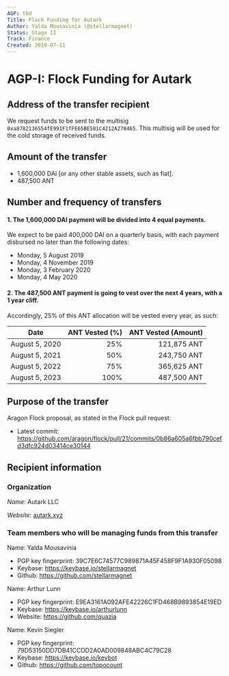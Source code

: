 ```yaml
---
AGP: tbd
Title: Flock Funding for Autark
Author: Yalda Mousavinia (@stellarmagnet)
Status: Stage II
Track: Finance
Created: 2019-07-11
---
```


# AGP-I: Flock Funding for Autark

## Address of the transfer recipient

We request funds to be sent to the multisig `0xa8782136554fE991F1fFE65BE581C4212A270465`. This multisig will be used for the cold storage of received funds.

## Amount of the transfer

- 1,600,000 DAI [or any other stable assets, such as fiat].
- 487,500 ANT

## Number and frequency of transfers
#### 1. The 1,600,000 DAI payment will be divided into 4 equal payments.

We expect to be paid 400,000 DAI on a quarterly basis, with each payment disbursed no later than the following dates:
- Monday, 5 August 2019
- Monday, 4 November 2019
- Monday, 3 February 2020
- Monday, 4 May 2020

#### 2. The 487,500 ANT payment is going to vest over the next 4 years, with a 1 year cliff. 

Accordingly, 25% of this ANT allocation will be vested every year, as such:

| Date | ANT Vested (%) | ANT Vested (Amount) |
|----|----:|----:|
| August 5, 2020 | 25% | 121,875 ANT |
| August 5, 2021 | 50% | 243,750 ANT|
| August 5, 2022 | 75% | 365,625 ANT|
| August 5, 2023 | 100% | 487,500 ANT|
  
## Purpose of the transfer

Aragon Flock proposal, as stated in the Flock pull request:

* Latest commit: https://github.com/aragon/flock/pull/21/commits/0b86a605a6fbb790cefd3dfc924d03414ce30144


## Recipient information

### Organization

_Name_: Autark LLC

_Website_: [autark.xyz](https://autark.xyz)


### Team members who will be managing funds from this transfer

Name: Yalda Mousavinia

- PGP key fingerprint: 39C7E6C74577C989871A45F458F9F1A930F05098
- Keybase: https://keybase.io/stellarmagnet
- Github: https://github.com/stellarmagnet


Name: Arthur Lunn

- PGP key fingerprint: E9EA3161A092AFE42226C1FD468B9893854E19ED
- Keybase: https://keybase.io/arthurlunn
- Website: https://github.com/quazia


Name: Kevin Siegler

- PGP key fingerprint: 79D53150DD7DB41CCDD2A0AD009848ABC4C79C28
- Keybase: https://keybase.io/kevbot
- Github: https://github.com/topocount
